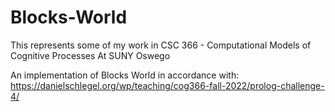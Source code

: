 # Blocks-World

This represents some of my work in 
CSC 366 - Computational Models of Cognitive Processes 
At SUNY Oswego

An implementation of Blocks World in accordance with: https://danielschlegel.org/wp/teaching/cog366-fall-2022/prolog-challenge-4/
